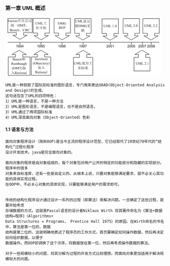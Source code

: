 ### 第一章 UML 概述

![UML历史)](uml_history.jpg)
       
    UML是一种获取了国际双标准的图形语言，专门用来表达OOAD(Object-Oriented Analysis and Design)的生成。
    这句话包含了UML的四项特色：
    1）UML是一种语言，不是一种方法
    2）UML是图形语言，不是编程语言，也不是自然语言。
    3）UML通过了两项国际标准
    4）UML深具面向对象（Object-Oriented）色彩
       
#### 1.1 语言与方法

    面向对象程序设计（简称OOP)是当今主流的程序设计范型，它已经取代了20世纪70年代的“结构化”过程化程序
    设计开发技术。java是完全面向对象的。
    
    面向对象的程序是由对象组成的，每个对象包对用户公开的特定的功能部分和隐藏的实现部分。程序中的很多
    对象来自标准库，还有一些是自定义的。从根本上说，只要对象能够满足要求，就不必关心其功能的具体实现过程。
    在OOP中，不必关心对象的具体实现，只要能够满足用户的需求即可。
    
    
    传统的结构化程序设计通过设计一系列的过程（即算法）来解决问题。一旦确定了这些过程，就要开始考虑
    存储数据的方式。这就是Pascal语言的设计者Niklaus Wirth 将其著作命名为《算法+数据结构=程序》（Algorithms+
    Data Structures = Programs， Prentice Hall 1975）的原因。在Wirth命名的书名中，算法是第一位的，数据
    结构是第二位的，这就明确地表述了程序员的工作方式，首页要确定如何操作数据，然后再决定如何组织数据，以便于
    数据操作。而OOP却调换了这个次序，将数据放在第一位，然后再考虑操作数据的算法。
    
    对于一些规模较小的问题，将其分解为过程的开发方式比较理想。而面向对象更加适用于解决规模较大的问题。
    
   
